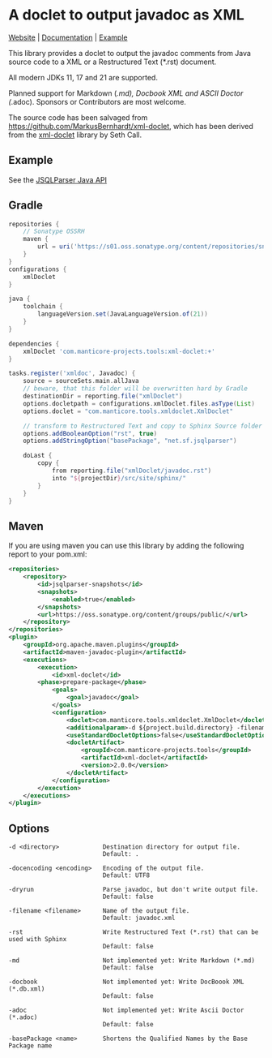 A doclet to output javadoc as XML
=================================

[Website](https://www.manticore-projects.com/XMLDoclet) | [Documentation](https://www.manticore-projects.com/XMLDoclet/usage.html) | [Example](https://www.manticore-projects.com/JSQLParser/javadoc_snapshot.html#analyticexpression)

This library provides a doclet to output the javadoc comments from Java source code to a XML or a Restructured Text (*.rst) document.

All modern JDKs 11, 17 and 21 are supported.

Planned support for Markdown (*.md), Docbook XML and ASCII Doctor (*.adoc). Sponsors or Contributors are most welcome.

The source code has been salvaged from https://github.com/MarkusBernhardt/xml-doclet, which has been derived from the [xml-doclet](http://code.google.com/p/xml-doclet) library by Seth Call.

Example
-------

See the [JSQLParser Java API](https://www.manticore-projects.com/JSQLParser/javadoc_snapshot.html#arrayexpression)

Gradle
------

```gradle
repositories {
    // Sonatype OSSRH
    maven {
        url = uri('https://s01.oss.sonatype.org/content/repositories/snapshots/')
    }
}
configurations {
    xmlDoclet
}

java {
    toolchain {
        languageVersion.set(JavaLanguageVersion.of(21))
    }
}

dependencies {
    xmlDoclet 'com.manticore-projects.tools:xml-doclet:+'
}

tasks.register('xmldoc', Javadoc) {
    source = sourceSets.main.allJava
    // beware, that this folder will be overwritten hard by Gradle
    destinationDir = reporting.file("xmlDoclet")
    options.docletpath = configurations.xmlDoclet.files.asType(List)
    options.doclet = "com.manticore.tools.xmldoclet.XmlDoclet"

    // transform to Restructured Text and copy to Sphinx Source folder
    options.addBooleanOption("rst", true)
    options.addStringOption("basePackage", "net.sf.jsqlparser")

    doLast {
        copy {
            from reporting.file("xmlDoclet/javadoc.rst")
            into "${projectDir}/src/site/sphinx/"
        }
    }
}
```

Maven
-----

If you are using maven you can use this library by adding the following report to your pom.xml:

```xml
<repositories>
    <repository>
        <id>jsqlparser-snapshots</id>
        <snapshots>
            <enabled>true</enabled>
        </snapshots>
        <url>https://oss.sonatype.org/content/groups/public/</url>
    </repository>
</repositories>
<plugin>
    <groupId>org.apache.maven.plugins</groupId>
    <artifactId>maven-javadoc-plugin</artifactId>
    <executions>
        <execution>
            <id>xml-doclet</id>
        <phase>prepare-package</phase>
            <goals>
                <goal>javadoc</goal>
            </goals>
            <configuration>
                <doclet>com.manticore.tools.xmldoclet.XmlDoclet</doclet>
                <additionalparam>-d ${project.build.directory} -filename ${project.artifactId}-${project.version}-javadoc.xml</additionalparam>
                <useStandardDocletOptions>false</useStandardDocletOptions>
                <docletArtifact>
                    <groupId>com.manticore-projects.tools</groupId>
                    <artifactId>xml-doclet</artifactId>
                    <version>2.0.0</version>
                </docletArtifact>
            </configuration>
        </execution>
    </executions>
</plugin>
```

Options
-------

    -d <directory>            Destination directory for output file.
                              Default: .

    -docencoding <encoding>   Encoding of the output file.
                              Default: UTF8

    -dryrun                   Parse javadoc, but don't write output file.
                              Default: false

    -filename <filename>      Name of the output file.
                              Default: javadoc.xml

    -rst                      Write Restructured Text (*.rst) that can be used with Sphinx
                              Default: false

    -md                       Not implemented yet: Write Markdown (*.md)
                              Default: false

    -docbook                  Not implemented yet: Write DocBoook XML (*.db.xml)
                              Default: false

    -adoc                     Not implemented yet: Write Ascii Doctor (*.adoc)
                              Default: false

    -basePackage <name>       Shortens the Qualified Names by the Base Package name
